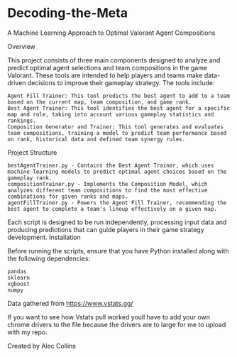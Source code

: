 # Decoding-the-Meta
 A Machine Learning Approach to Optimal Valorant Agent Compositions

Overview

This project consists of three main components designed to analyze and predict optimal agent selections and team compositions in the game Valorant. These tools are intended to help players and teams make data-driven decisions to improve their gameplay strategy. The tools include:

    Agent Fill Trainer: This tool predicts the best agent to add to a team based on the current map, team composition, and game rank.
    Best Agent Trainer: This tool identifies the best agent for a specific map and role, taking into account various gameplay statistics and rankings.
    Composition Generator and Trainer: This tool generates and evaluates team compositions, training a model to predict team performance based on rank, historical data and defined team synergy rules.

Project Structure

    bestAgentTrainer.py - Contains the Best Agent Trainer, which uses machine learning models to predict optimal agent choices based on the gameplay rank.
    compositionTrainer.py - Implements the Composition Model, which analyzes different team compositions to find the most effective combinations for given ranks and maps.
    agentFillTrainer.py - Powers the Agent Fill Trainer, recommending the best agent to complete a team's lineup effectively on a given map.

Each script is designed to be run independently, processing input data and producing predictions that can guide players in their game strategy development.
Installation

Before running the scripts, ensure that you have Python installed along with the following dependencies:

    pandas
    sklearn
    xgboost
    numpy

Data gathered from https://www.vstats.gg/

If you want to see how Vstats pull worked youll have to add your own chrome drivers to the file because the drivers are to large for me to upload with my repo.


Created by Alec Collins
